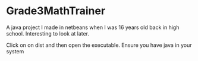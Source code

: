 # Grade3MathTrainer
A java project I made in netbeans when I was 16 years old back in high school. Interesting to look at later.

Click on on dist and then open the executable. Ensure you have java in your system
